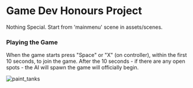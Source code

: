 # Game Dev Honours Project

Nothing Special. Start from 'mainmenu' scene in assets/scenes.

### Playing the Game

When the game starts press "Space" or "X" (on controller), within the first 10 seconds, to join the game. 
After the 10 seconds - if there are any open spots - the AI will spawn the game will officially begin.

![paint_tanks](https://github.com/user-attachments/assets/944a8709-89ec-4310-b4de-3a4bbe1cbed0)
